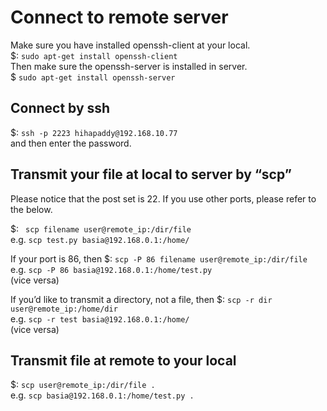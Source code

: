 # Connect to remote server

Make sure you have installed openssh-client at your local.  
$: `sudo apt-get install openssh-client`  
Then make sure the openssh-server is installed in server.  
$ `sudo apt-get install openssh-server`  

## Connect by ssh
$: `ssh -p 2223 hihapaddy@192.168.10.77`  
and then enter the password.  

## Transmit your file at local to server by “scp”   

Please notice that the post set is 22. If you use other ports, please refer to the below.  

$: ` scp filename user@remote_ip:/dir/file`  
e.g.  `scp test.py basia@192.168.0.1:/home/`  


If your port is 86, then 
$: `scp -P 86 filename user@remote_ip:/dir/file`  
e.g. `scp -P 86 basia@192.168.0.1:/home/test.py`  
(vice versa)

If you’d like to transmit a directory, not a file, then
$: `scp -r dir user@remote_ip:/home/dir`  
e.g. `scp -r test basia@192.168.0.1:/home/`  
(vice versa)

## Transmit file at remote to your local  
$: `scp user@remote_ip:/dir/file .`  
e.g. `scp basia@192.168.0.1:/home/test.py .`  
